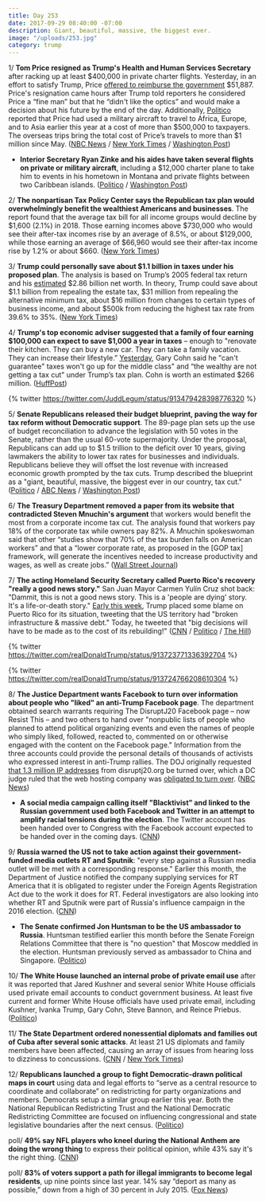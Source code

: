 ```yaml
---
title: Day 253
date: 2017-09-29 08:40:00 -07:00
description: Giant, beautiful, massive, the biggest ever.
image: "/uploads/253.jpg"
category: trump
---
```


1/ **Tom Price resigned as Trump's Health and Human Services Secretary** after racking up at least $400,000 in private charter flights. Yesterday, in an effort to satisfy Trump, Price [offered to reimburse the government](https://whatthefuckjusthappenedtoday.com/2017/09/28/day-252/#7-tom-price-will-repay-taxpayers-for) $51,887. Price's resignation came hours after Trump told reporters he considered Price a “fine man” but that he “didn't like the optics” and would make a decision about his future by the end of the day. Additionally, [Politico](http://www.politico.com/story/2017/09/28/tom-price-military-jets-europe-asia-hhs-243276) reported that Price had used a military aircraft to travel to Africa, Europe, and to Asia earlier this year at a cost of more than $500,000 to taxpayers. The overseas trips bring the total cost of Price’s travels to more than $1 million since May. ([NBC News](https://www.nbcnews.com/politics/white-house/hhs-secretary-price-s-fate-be-decided-tonight-trump-says-n806051) / [New York Times](https://www.nytimes.com/2017/09/29/us/politics/tom-price-trump-hhs.html) / [Washington Post](https://www.washingtonpost.com/news/post-politics/wp/2017/09/29/trump-to-decide-friday-night-whether-to-fire-hhs-secretary-price/))

* **Interior Secretary Ryan Zinke and his aides have taken several flights on private or military aircraft**, including a $12,000 charter plane to take him to events in his hometown in Montana and private flights between two Caribbean islands. ([Politico](http://www.politico.com/story/2017/09/28/ryan-zinke-charter-military-planes-interior-243280) / [Washington Post](https://www.washingtonpost.com/investigations/2017/09/28/59533ed8-a4b8-11e7-ade1-76d061d56efa_story.html))

2/ **The nonpartisan Tax Policy Center says the Republican tax plan would overwhelmingly benefit the wealthiest Americans and businesses**. The report found that the average tax bill for all income groups would decline by $1,600 (2.1%) in 2018. Those earning incomes above $730,000 who would see their after-tax incomes rise by an average of 8.5%, or about $129,000, while those earning an average of $66,960 would see their after-tax income rise by 1.2% or about $660. ([New York Times](https://www.nytimes.com/2017/09/29/us/politics/republican-tax-cut-would-benefit-wealthy-and-corporations-most-report-finds.html))

3/ **Trump could personally save about $1.1 billion in taxes under his proposed plan**. The analysis is based on Trump’s 2005 federal tax return and his [estimated](https://www.bloomberg.com/billionaires/) $2.86 billion net worth. In theory, Trump could save about $1.1 billion from repealing the estate tax, $31 million from repealing the alternative minimum tax, about $16 million from changes to certain types of business income, and about $500k from reducing the highest tax rate from 39.6% to 35%. ([New York Times](https://www.nytimes.com/interactive/2017/09/28/us/politics/trump-tax-benefit.html?_r=0))

4/ **Trump's top economic adviser suggested that a family of four earning $100,000 can expect to save $1,000 a year in taxes** – enough to "renovate their kitchen. They can buy a new car. They can take a family vacation. They can increase their lifestyle.” [Yesterday](https://whatthefuckjusthappenedtoday.com/2017/09/28/day-252/#1-trumps-top-economic-adviser-cant-g), Gary Cohn said he "can't guarantee" taxes won't go up for the middle class" and “the wealthy are not getting a tax cut" under Trump’s tax plan. Cohn is worth an estimated $266 million. ([HuffPost](http://www.huffingtonpost.com/entry/gary-cohn-trump-tax-plan-new-car_us_59cd50e3e4b0ef0694274690))

{% twitter https://twitter.com/JuddLegum/status/913479428398776320 %}

5/ **Senate Republicans released their budget blueprint, paving the way for tax reform without Democratic support**. The 89-page plan sets up the use of budget reconciliation to advance the legislation with 50 votes in the Senate, rather than the usual 60-vote supermajority. Under the proposal, Republicans can add up to $1.5 trillion to the deficit over 10 years, giving lawmakers the ability to lower tax rates for businesses and individuals. Republicans believe they will offset the lost revenue with increased economic growth prompted by the tax cuts. Trump described the blueprint as a "giant, beautiful, massive, the biggest ever in our country, tax cut." ([Politico](http://www.politico.com/story/2017/09/29/senate-budget-resolution-released-243300) / [ABC News](http://abcnews.go.com/Politics/wireStory/senate-gop-budget-pave-tax-rewrite-50181035) / [Washington Post](https://www.washingtonpost.com/news/powerpost/wp/2017/09/29/tax-bill-to-be-drafted-by-november-according-to-senate-gop-budget/))

6/ **The Treasury Department removed a paper from its website that contradicted Steven Mnuchin's argument** that workers would benefit the most from a corporate income tax cut. The analysis found that workers pay 18% of the corporate tax while owners pay 82%. A Mnuchin spokeswoman said that other “studies show that 70% of the tax burden falls on American workers” and that a “lower corporate rate, as proposed in the \[GOP tax\] framework, will generate the incentives needed to increase productivity and wages, as well as create jobs.” ([Wall Street Journal](https://www.wsj.com/articles/treasury-removes-paper-at-odds-with-mnuchins-take-on-corporate-tax-cuts-winners-1506638463))

7/ **The acting Homeland Security Secretary called Puerto Rico's recovery "really a good news story."** San Juan Mayor Carmen Yulín Cruz shot back: "Dammit, this is not a good news story. This is a 'people are dying' story. It's a life-or-death story." [Early this week](https://whatthefuckjusthappenedtoday.com/2017/09/26/day-250/#8-trump-will-travel-to-puerto-rico-n), Trump placed some blame on Puerto Rico for its situation, tweeting that the US territory had "broken infrastructure & massive debt." Today, he tweeted that "big decisions will have to be made as to the cost of its rebuilding!" ([CNN](http://www.cnn.com/2017/09/29/politics/puerto-rico-hurricane-maria-san-juan-mayor-trump-response/index.html) / [Politico](http://www.politico.com/story/2017/09/29/trump-puerto-rico-response-backlash-243296) / [The Hill](http://thehill.com/homenews/administration/353039-trump-big-decision-will-have-to-be-made-about-rebuilding-puerto-rico))

{% twitter https://twitter.com/realDonaldTrump/status/913723771336392704 %}

{% twitter https://twitter.com/realDonaldTrump/status/913724766208610304 %}

8/ **The Justice Department wants Facebook to turn over information about people who "liked" an anti-Trump Facebook page**. The department obtained search warrants requiring The DisruptJ20 Facebook page – now Resist This – and two others to hand over "nonpublic lists of people who planned to attend political organizing events and even the names of people who simply liked, followed, reacted to, commented on or otherwise engaged with the content on the Facebook page." Information from the three accounts could provide the personal details of thousands of activists who expressed interest in anti-Trump rallies. The DOJ originally requested [that 1.3 million IP addresses](https://whatthefuckjusthappenedtoday.com/2017/08/15/day-208/#8-the-justice-department-has-demande) from disruptj20.org be turned over, which a DC judge ruled that the web hosting company was [obligated to turn over](https://whatthefuckjusthappenedtoday.com/2017/08/24/day-217/#9-a-web-hosting-company-was-ordered). ([NBC News](https://www.nbcnews.com/politics/justice-department/feds-demand-facebook-share-information-anti-trump-protesters-n805801))

* **A social media campaign calling itself "Blacktivist" and linked to the Russian government used both Facebook and Twitter in an attempt to amplify racial tensions during the election**. The Twitter account has been handed over to Congress with the Facebook account expected to be handed over in the coming days. ([CNN](http://money.cnn.com/2017/09/28/media/blacktivist-russia-facebook-twitter/))

9/ **Russia warned the US not to take action against their government-funded media outlets RT and Sputnik**: "every step against a Russian media outlet will be met with a corresponding response." Earlier this month, the Department of Justice notified the company supplying services for RT America that it is obligated to register under the Foreign Agents Registration Act due to the work it does for RT. Federal investigators are also looking into whether RT and Sputnik were part of Russia's influence campaign in the 2016 election. ([CNN](http://money.cnn.com/2017/09/28/media/russia-warns-us-over-media-outlets/index.html))

* **The Senate confirmed Jon Huntsman to be the US ambassador to Russia**. Huntsman testified earlier this month before the Senate Foreign Relations Committee that there is "no question" that Moscow meddled in the election. Huntsman previously served as ambassador to China and Singapore. ([Politico](http://www.politico.com/story/2017/09/28/jon-huntsman-russia-ambassador-senate-confirms-243272))

10/ **The White House launched an internal probe of private email use** after it was reported that Jared Kushner and several senior White House officials used private email accounts to conduct government business. At least five current and former White House officials have used private email, including Kushner, Ivanka Trump, Gary Cohn, Steve Bannon, and Reince Priebus. ([Politico](http://www.politico.com/story/2017/09/28/white-house-launches-probe-private-email-accounts-243281))

11/ **The State Department ordered nonessential diplomats and families out of Cuba after several sonic attacks**. At least 21 US diplomats and family members have been affected, causing an array of issues from hearing loss to dizziness to concussions. ([CNN](http://www.cnn.com/2017/09/29/politics/us-cuba-sonic-attacks-pulls-out-diplomats/index.html) / [New York Times](https://www.nytimes.com/2017/09/29/us/politics/us-embassy-cuba-attacks.html))

12/ **Republicans launched a group to fight Democratic-drawn political maps in court** using data and legal efforts to “serve as a central resource to coordinate and collaborate” on redistricting for party organizations and members. Democrats setup a similar group earlier this year. Both the National Republican Redistricting Trust and the National Democratic Redistricting Committee are focused on influencing congressional and state legislative boundaries after the next census. ([Politico](http://www.politico.com/story/2017/09/29/republicans-redistricting-strategy-2020-243298))

poll/ **49% say NFL players who kneel during the National Anthem are doing the wrong thing** to express their political opinion, while 43% say it's the right thing. ([CNN](http://www.cnn.com/2017/09/29/politics/national-anthem-nfl-cnn-poll/index.html))

poll/ **83% of voters support a path for illegal immigrants to become legal residents**, up nine points since last year. 14% say “deport as many as possible,” down from a high of 30 percent in July 2015. ([Fox News](http://www.foxnews.com/politics/2017/09/28/fox-news-poll-83-percent-support-pathway-to-citizenship-for-illegal-immigrants.html))